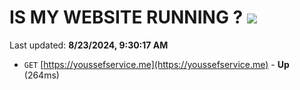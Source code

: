 # IS MY WEBSITE RUNNING ? [![](https://img.shields.io/static/v1?label=Sponsor&message=%E2%9D%A4&logo=GitHub&color=%23fe8e86)](https://github.com/sponsors/Youssef-Lehmam)

Last updated: **8/23/2024, 9:30:17 AM**

- `GET` [https://youssefservice.me](https://youssefservice.me) - **Up** (264ms)
